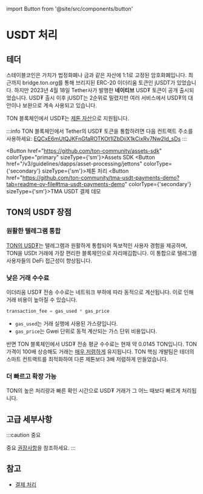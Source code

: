 import Button from '@site/src/components/button'

# USDT 처리

## 테더

스테이블코인은 가치가 법정화폐나 금과 같은 자산에 1:1로 고정된 암호화폐입니다. 최근까지 bridge.ton.org를 통해 브리지된 ERC-20 이더리움 토큰인 jUSDT가 있었습니다. 하지만 2023년 4월 18일 Tether사가 발행한 **네이티브** USD₮ 토큰이 공개 출시되었습니다. USD₮ 출시 이후 jUSDT는 2순위로 밀렸지만 여러 서비스에서 USD₮의 대안이나 보완으로 계속 사용되고 있습니다.

TON 블록체인에서 USD₮는 [제톤 자산](/v3/guidelines/dapps/asset-processing/jettons)으로 지원됩니다.

:::info
TON 블록체인에서 Tether의 USD₮ 토큰을 통합하려면 다음 컨트랙트 주소를 사용하세요:
[EQCxE6mUtQJKFnGfaROTKOt1lZbDiiX1kCixRv7Nw2Id_sDs](https://tonviewer.com/EQCxE6mUtQJKFnGfaROTKOt1lZbDiiX1kCixRv7Nw2Id_sDs?section=jetton)
:::

<Button href="https://github.com/ton-community/assets-sdk" colorType="primary" sizeType={'sm'}>Assets SDK</Button>
<Button href="/v3/guidelines/dapps/asset-processing/jettons" colorType={'secondary'} sizeType={'sm'}>제톤 처리</Button>
<Button href="https://github.com/ton-community/tma-usdt-payments-demo?tab=readme-ov-file#tma-usdt-payments-demo" colorType={'secondary'} sizeType={'sm'}>TMA USDT 결제 데모</Button>

## TON의 USD₮ 장점

### 원활한 텔레그램 통합

[TON의 USD₮](https://ton.org/borderless)는 텔레그램과 원활하게 통합되어 독보적인 사용자 경험을 제공하며, TON을 USDt 거래에 가장 편리한 블록체인으로 자리매김합니다. 이 통합으로 텔레그램 사용자들의 DeFi 접근성이 향상됩니다.

### 낮은 거래 수수료

이더리움 USD₮ 전송 수수료는 네트워크 부하에 따라 동적으로 계산됩니다. 이로 인해 거래 비용이 높아질 수 있습니다.

```cpp
transaction_fee = gas_used * gas_price
```

- `gas_used`는 거래 실행에 사용된 가스량입니다.
- `gas_price`는 Gwei 단위로 동적 계산되는 가스 단위 비용입니다.

반면 TON 블록체인에서 USD₮ 전송 평균 수수료는 현재 약 0.0145 TON입니다. TON 가격이 100배 상승해도 거래는 [매우 저렴하게](/v3/documentation/smart-contracts/transaction-fees/fees#average-transaction-cost) 유지됩니다. TON 핵심 개발팀은 테더의 스마트 컨트랙트를 최적화하여 다른 제톤보다 3배 저렴하게 만들었습니다.

### 더 빠르고 확장 가능

TON의 높은 처리량과 빠른 확인 시간으로 USD₮ 거래가 그 어느 때보다 빠르게 처리됩니다.

## 고급 세부사항

:::caution 중요

중요 [권장사항](/v3/guidelines/dapps/asset-processing/jettons)을 참조하세요.
:::

## 참고

- [결제 처리](/v3/guidelines/dapps/asset-processing/payments-processing)
